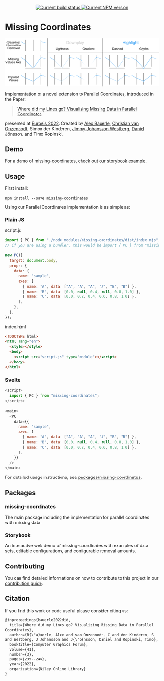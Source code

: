 <p align="center">
  <a href="https://github.com/Sparkier/Missing-Coordinates/actions/workflows/ci.yml">
    <img src="https://github.com/Sparkier/Missing-Coordinates/actions/workflows/ci.yml/badge.svg" alt="Current build status">
  </a>
  <a href="https://www.npmjs.com/package/missing-coordinates">
    <img src="https://img.shields.io/npm/v/missing-coordinates.svg" alt="Current NPM version">
  </a>
</p>

# Missing Coordinates

![Teaser Image](https://github.com/Sparkier/Missing-Coordinates/blob/70e6d731444b108e6bff597dac0cbbb15271d211/.github/readme_pictures/teaser.png)

Implementation of a novel extension to Parallel Coordinates, introduced in the Paper:

> [Where did my Lines go? Visualizing Missing Data in Parallel Coordinates](https://onlinelibrary.wiley.com/doi/pdf/10.1111/cgf.14536)

presented at [EuroVis 2022](https://conferences.eg.org/eurovis2022/). Created by [Alex Bäuerle](https://a13x.io/), [Christian van Onzenoodt](https://onze.io/), Simon der Kinderen, [Jimmy Johansson Westberg](https://liu.se/en/employee/jimjo94), [Daniel Jönsson](https://liu.se/en/employee/danjo37), and [Timo Ropinski](https://viscom.uni-ulm.de/members/timo-ropinski/).

## Demo

For a demo of missing-coordinates, check out our [storybook example](http://a13x.io/Missing-Coordinates/).

## Usage 

First install:

`npm install --save missing-coordinates`

Using our Parallel Coordinates implementation is as simple as:

### Plain JS

script.js

```javascript
import { PC } from "./node_modules/missing-coordinates/dist/index.mjs";
// if you are using a bundler, this would be import { PC } from "missing-coordinates";

new PC({
  target: document.body,
  props: {
    data: {
      name: "sample",
      axes: [
        { name: "A", data: ["A", "A", "A", "A", "B", "B"] },
        { name: "B", data: [0.0, null, 0.4, null, 0.8, 1.0] },
        { name: "C", data: [0.0, 0.2, 0.4, 0.6, 0.8, 1.0] },
      ],
    },
  },
});
```

index.html

```html
<!DOCTYPE html>
<html lang="en">
  <style></style>
  <body>
    <script src="script.js" type="module"></script>
  </body>
</html>
```

### Svelte

```javascript
<script>
  import { PC } from "missing-coordinates";
</script>

<main>
  <PC
    data={{
      name: "sample",
      axes: [
        { name: "A", data: ["A", "A", "A", "A", "B", "B"] },
        { name: "B", data: [0.0, null, 0.4, null, 0.8, 1.0] },
        { name: "C", data: [0.0, 0.2, 0.4, 0.6, 0.8, 1.0] },
      ],
    }}
  />
</main>
```

For detailed usage instructions, see [packages/missing-coordinates](https://github.com/Sparkier/missing-coordinates/tree/main/packages/missing-coordinates).

## Packages

### missing-coordinates

The main package including the implementation for parallel coordinates with missing data.

### Storybook

An interactive web demo of missing-coordinates with examples of data sets, editable configurations, and configurable removal amounts.

## Contributing

You can find detailed informations on how to contribute to this project in our [contribution guide](https://github.com/Sparkier/Missing-Coordinates/blob/main/CONTRIBUTING.md).

## Citation

If you find this work or code useful please consider citing us:

    @inproceedings{bauerle2022did,
      title={Where did my Lines go? Visualizing Missing Data in Parallel Coordinates},
      author={B{\"a}uerle, Alex and van Onzenoodt, C and der Kinderen, S and Westberg, J Johansson and J{\"o}nsson, Daniel and Ropinski, Timo},
      booktitle={Computer Graphics Forum},
      volume={41},
      number={3},
      pages={235--246},
      year={2022},
      organization={Wiley Online Library}
    }
